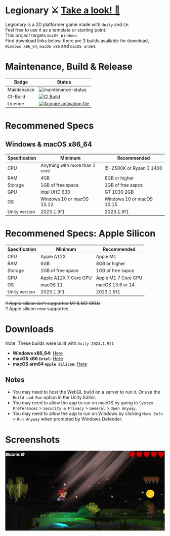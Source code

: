 # Legionary ⚔️ <a href="https://youtu.be/WG0DcoSDQ34">Take a look! 👀</a>
Legionary is a 2D platformer game made with `Unity` and `C#`. <br>
Feel free to use it as a template or starting point. <br>
This project targets `macOS`, `Windows`. <br>
Find download links below, there are 3 builds available for download, `Windows x86_64`, `macOS x86` and `macOS arm64`.

# Maintenance, Build & Release
| Badge             | Status                           |
|-------------------|----------------------------------|
| Maintenance       | ![maintenance-status](https://img.shields.io/badge/maintenance-as--is-yellow.svg)   |
| CI-Build          | [![CI Build](https://github.com/OudomMunint/Unity-2D-Platformer/actions/workflows/Unity.yml/badge.svg)](https://github.com/OudomMunint/Unity-2D-Platformer/actions/workflows/Unity.yml)                              |              
| Licence               | [![Acquire activation file](https://github.com/OudomMunint/Unity-2D-Platformer/actions/workflows/activation.yml/badge.svg)](https://github.com/OudomMunint/Unity-2D-Platformer/actions/workflows/activation.yml)                    |

# Recommened Specs
## Windows & macOS x86_64
| Specification     | Minimum                          | Recommended                     |
|-------------------|----------------------------------|---------------------------------|
| CPU               | Anything with more than 1 core   | i5-2500K or Ryzen 3 1400        |
| RAM               | 4GB                              | 8GB or higher                   |
| Storage           | 1GB of free space                | 1GB of free sapce               |
| GPU               | Intel UHD 630                    | GT 1030 2GB                     |
| OS                | Windows 10 or macOS 10.12        | Windows 10 or macOS 10.15       |
Unity version       | 2023.1.9f1                       | 2023.1.9f1                      |

# Recommened Specs: Apple Silicon
| Specification     | Minimum                          | Recommended                     |
|-------------------|----------------------------------|---------------------------------|
| CPU               | Apple A12X       | Apple M1                                              |
| RAM               | 6GB                              | 8GB or higher                   |
| Storage           | 1GB of free space                | 1GB of free sapce               |
| GPU               | Apple A12X 7 Core GPU             | Apple M1 7 Core GPU                     |
| OS                | macOS 11        | macOS 13.6 or 14
Unity version       | 2023.1.9f1                       | 2023.1.9f1                      |

~~‼️ Apple silicon isn't supported M1 & M2 SKUs~~ <br>
‼️ Apple silicon now supported<br>

# Downloads
Note: These builds were built with `Unity 2023.1.9f1`
- <b>Windows x86_64:</b> [Here](https://www.dropbox.com/scl/fo/s4ppc87ib67726edamwlb/AOmhemTHV85Qs5boftIz8ko?rlkey=loeqhu2hv4rl57c3qh3efoezi&st=20wqdkas&dl=0)
- <b>macOS x86 `Intel`:</b> [Here](https://www.dropbox.com/scl/fo/on93oy6gc82im8hx291af/AHcvN6A9zc9qo-3F3TpcXT8?rlkey=2a9t0umxt02k5g2ofpaqtmv1w&st=yindk9ry&dl=0)
- <b>macOS arm64 `Apple Silicon`:</b> [Here](https://www.dropbox.com/scl/fo/on93oy6gc82im8hx291af/AHcvN6A9zc9qo-3F3TpcXT8?rlkey=2a9t0umxt02k5g2ofpaqtmv1w&st=yindk9ry&dl=0)

## Notes
- You may need to host the WebGL build on a server to run it. Or use the `Build and Run` option in the Unity Editor.
- You may need to allow the app to run on macOS by going to `System Preferences` > `Security & Privacy` > `General` > `Open Anyway`.
- You may need to allow the app to run on Windows by clicking `More Info` > `Run Anyway` when prompted by Windows Defender.

# Screenshots
![Screenshot](2d.png)